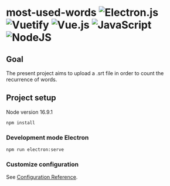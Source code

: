 # most-used-words ![Electron.js](https://img.shields.io/badge/Electron-191970?style=for-the-badge&logo=Electron&logoColor=white) ![Vuetify](https://img.shields.io/badge/Vuetify-1867C0?style=for-the-badge&logo=vuetify&logoColor=AEDDFF) ![Vue.js](https://img.shields.io/badge/vuejs-%2335495e.svg?style=for-the-badge&logo=vuedotjs&logoColor=%234FC08D) ![JavaScript](https://img.shields.io/badge/javascript-%23323330.svg?style=for-the-badge&logo=javascript&logoColor=%23F7DF1E) 	![NodeJS](https://img.shields.io/badge/node.js-6DA55F?style=for-the-badge&logo=node.js.1&logoColor=white)

## Goal

The present project aims to upload a .srt file in order to count the recurrence of words.

## Project setup

Node version 16.9.1

```
npm install
```

### Development mode Electron
```
npm run electron:serve
```

### Customize configuration
See [Configuration Reference](https://cli.vuejs.org/config/).
